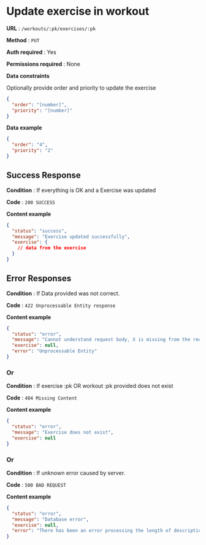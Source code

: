 # Update exercise in workout

**URL** : `/workouts/:pk/exercises/:pk`

**Method** : `PUT`

**Auth required** : Yes

**Permissions required** : None

**Data constraints**

Optionally provide order and priority to update the exercise

```json
{
  "order": "[number]",
  "priority": "[number]"
}
```

**Data example**

```json
{
  "order": "4",
  "priority": "2"
}
```

## Success Response

**Condition** : If everything is OK and a Exercise was updated

**Code** : `200 SUCCESS`

**Content example**

```json
{
  "status": "success",
  "message": "Exercise updated successfully",
  "exercise": {
    // data from the exercise
  }
}
```

## Error Responses

**Condition** : If Data provided was not correct.

**Code** : `422 Unprocessable Entity response`

**Content example**

```json
{
  "status": "error",
  "message": "Cannot understand request body, X is missing from the request",
  "exercise": null,
  "error": "Unprocessable Entity"
}
```

### Or

**Condition** : If exercise :pk OR workout :pk provided does not exist

**Code** : `404 Missing Content`

**Content example**

```json
{
  "status": "error",
  "message": "Exercise does not exist",
  "exercise": null
}
```

### Or

**Condition** : If unknown error caused by server.

**Code** : `500 BAD REQUEST`

**Content example**

```json
{
  "status": "error",
  "message": "Database error",
  "exercise": null,
  "error": "There has been an error processing the length of description"
}
```
